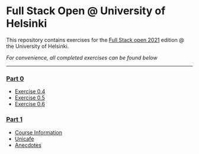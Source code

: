 # Full Stack Open @ University of Helsinki

This repository contains exercises for the [Full Stack open 2021](https://fullstackopen.com/en/) edition @ the University of Helsinki.

*For convenience, all completed exercises can be found below*
___

### [Part 0](https://github.com/juhana-peltomaa/FullStackOpen-2021/tree/master/part0)
* [Exercise 0.4](https://github.com/juhana-peltomaa/FullStackOpen-2021/tree/master/part0/0.4)
* [Exercise 0.5](https://github.com/juhana-peltomaa/FullStackOpen-2021/tree/master/part0/0.5)
* [Exercise 0.6](https://github.com/juhana-peltomaa/FullStackOpen-2021/tree/master/part0/0.6)

### [Part 1](https://github.com/juhana-peltomaa/FullStackOpen-2021/tree/master/part1)
* [Course Information](https://github.com/juhana-peltomaa/FullStackOpen-2021/tree/master/part1/courseinfo)
* [Unicafe](https://github.com/juhana-peltomaa/FullStackOpen-2021/tree/master/part1/unicafe)
* [Anecdotes](https://github.com/juhana-peltomaa/FullStackOpen-2021/tree/master/part1/anecdotes)
